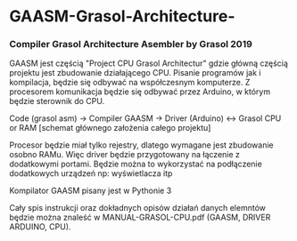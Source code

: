 # GAASM-Grasol-Architecture- 
<h3>Compiler Grasol Architecture Asembler by Grasol 2019</h3>

GAASM jest częścią "Project CPU Grasol Architectur" gdzie główną częścią projektu jest zbudowanie działającego CPU.
Pisanie programów jak i kompilacja, będzie się odbywać na współczesnym komputerze.
Z procesorem komunikacja będzie się odbywać przez Arduino, w którym będzie sterownik do CPU. 

<p>Code (grasol asm) -> Compiler GAASM -> Driver (Arduino) <-> Grasol CPU or RAM
[schemat głównego założenia całego projektu]</p>

Procesor będzie miał tylko rejestry, dlatego wymagane jest zbudowanie osobno RAMu.
Więc driver będzie przygotowany na łączenie z dodatkowymi portami. Będzie można to wykorzystać na podłączenie dodatkowych urządzeń
np: wyświetlacza itp

Kompilator GAASM pisany jest w Pythonie 3

Cały spis instrukcji oraz dokładnych opisów działań danych elemntów będzie można znaleść w MANUAL-GRASOL-CPU.pdf (GAASM, DRIVER ARDUINO, CPU).
